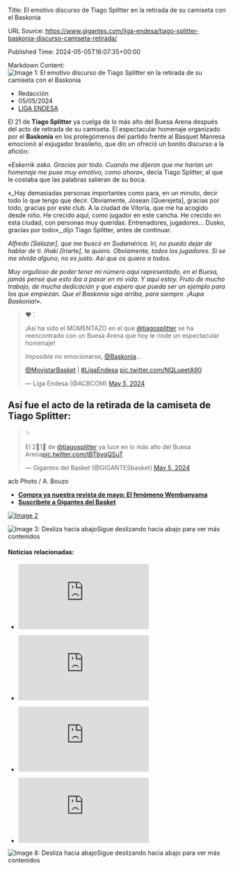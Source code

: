 Title: El emotivo discurso de Tiago Splitter en la retirada de su camiseta con el Baskonia

URL Source: https://www.gigantes.com/liga-endesa/tiago-splitter-baskonia-discurso-camiseta-retirada/

Published Time: 2024-05-05T16:07:35+00:00

Markdown Content:
![Image 1: El emotivo discurso de Tiago Splitter en la retirada de su camiseta con el Baskonia](https://www.gigantes.com/wp-content/uploads/2024/05/RS557993__01-e1714923085394.jpg)

*   Redacción
*   05/05/2024
*   [LIGA ENDESA](https://www.gigantes.com/liga-endesa/"CortosdeLIGAENDESA")

El 21 de **Tiago Splitter** ya cuelga de lo más alto del Buesa Arena después del acto de retirada de su camiseta. El espectacular homenaje organizado por el **Baskonia** en los prolegómenos del partido frente al Bàsquet Manresa emocionó al exjugador brasileño, que dio un ofreció un bonito discurso a la afición:

«_Eskerrik asko. Gracias por todo. Cuando me dijeron que me harían un homenaje me puse muy emotivo, como ahora_«, decía Tiago Splitter, al que le costaba que las palabras salieran de su boca.

«_Hay demasiadas personas importantes como para, en un minuto, decir todo lo que tengo que decir. Obviamente, Josean \[Querejeta\], gracias por todo, gracias por este club. A la ciudad de Vitoria, que me ha acogido desde niño. He crecido aquí, como jugador en este cancha. He crecido en esta ciudad, con personas muy queridas. Entrenadores, jugadores… Dusko, gracias por todo»,_dijo Tiago Splitter, antes de continuar.

_Alfredo \[Salazar\], que me buscó en Sudamérica. Iri, no puedo dejar de hablar de ti. Iñaki \[Iriarte\], te quiero. Obviamente, todos los jugadores. Si se me olvida alguno, no es justo. Así que os quiero a todos._

_Muy orgulloso de poder tener mi número aquí representado, en el Buesa, jamás pensé que esto iba a pasar en mi vida. Y aquí estoy. Fruto de mucho trabajo, de mucha dedicación y que espero que pueda ser un ejemplo para los que empiezan. Que el Baskonia siga arriba, para siempre. ¡Aupa Baskonia!»_.

> ❤️ ́.
> 
> ¡Así ha sido el MOMENTAZO en el que [@tiagosplitter](https://twitter.com/tiagosplitter?ref_src=twsrc%5Etfw) se ha reencontrado con un Buesa Arena que hoy le rinde un espectacular homenaje!
> 
> Imposible no emocionarse, [@Baskonia](https://twitter.com/Baskonia?ref_src=twsrc%5Etfw)…
> 
> [@MovistarBasket](https://twitter.com/MovistarBasket?ref_src=twsrc%5Etfw) | [#LigaEndesa](https://twitter.com/hashtag/LigaEndesa?src=hash&ref_src=twsrc%5Etfw) [pic.twitter.com/NQLueetA90](https://t.co/NQLueetA90)
> 
> — Liga Endesa (@ACBCOM) [May 5, 2024](https://twitter.com/ACBCOM/status/1787135786053247124?ref_src=twsrc%5Etfw)

Así fue el acto de la retirada de la camiseta de Tiago Splitter:
----------------------------------------------------------------

> ✨
> 
> El 2⃣1⃣ de [@tiagosplitter](https://twitter.com/tiagosplitter?ref_src=twsrc%5Etfw) ya luce en lo más alto del Buesa Arena[pic.twitter.com/tBTbyqQSuT](https://t.co/tBTbyqQSuT)
> 
> — Gigantes del Basket (@GIGANTESbasket) [May 5, 2024](https://twitter.com/GIGANTESbasket/status/1787138601798574347?ref_src=twsrc%5Etfw)

acb Photo / A. Bouzo

*   [**Compra ya nuestra revista de mayo: El fenómeno Wembanyama**](https://www.gigantes.com/tienda/hemeroteca/el-fenomeno-wembanyama-no-1-544-mayo-2024/)
*   **[Suscríbete a Gigantes del Basket](https://www.gigantes.com/tienda/suscripciones)**

[![Image 2](https://www.gigantes.com/wp-content/smush-webp/2024/05/Gigantes-1544-Wemby-BAJA-scaled.jpg.webp)](https://www.gigantes.com/tienda/hemeroteca/el-fenomeno-wembanyama-no-1-544-mayo-2024/)

![Image 3: Desliza hacia abajo](https://www.gigantes.com/wp-content/uploads/2024/01/mano.png)Sigue deslizando hacia abajo para ver más contenidos

#### Noticias relacionadas:

*   [![Image 4: Las palabras de Dusko Ivanovic tras la derrota del Baskonia ante el Bàsquet Girona](https://www.gigantes.com/wp-content/plugins/igit-related-posts-with-thumb-images-after-posts/timthumb.php?src=/wp-content/uploads/2024/04/RS542735__01-e1713559960459-130x130.jpg&w=121&h=121&zc=0)](https://www.gigantes.com/liga-endesa/dusko-ivanovic-baskonia-girona-rueda-prensa/)

*   [![Image 5: Las palabras de Dusko Ivanovic tras la eliminación del Baskonia en los playoffs](https://www.gigantes.com/wp-content/plugins/igit-related-posts-with-thumb-images-after-posts/timthumb.php?src=/wp-content/uploads/2024/03/GettyImages-2076707824-130x130.jpg&w=121&h=121&zc=0)](https://www.gigantes.com/euroliga/dusko-ivanovic-palabras-rueda-prensa-baskonia-real-madrid/)

*   [![Image 6: El Real Madrid se lleva un partidazo de Vitoria y es equipo de Final Four](https://www.gigantes.com/wp-content/plugins/igit-related-posts-with-thumb-images-after-posts/timthumb.php?src=/wp-content/uploads/2024/05/edy-tavares-scaled-e1714594750106-130x130.jpeg&w=121&h=121&zc=0)](https://www.gigantes.com/euroliga/baskonia-real-madrid-resultado-resumen-cronica-playoffs-euroliga/)

*   [![Image 7: Markus Howard da una nueva exhibición y certifica el descenso de Zunder Palencia](https://www.gigantes.com/wp-content/plugins/igit-related-posts-with-thumb-images-after-posts/timthumb.php?src=/wp-content/uploads/2024/04/RS557157__01-e1714254649717-130x130.jpg&w=121&h=121&zc=0)](https://www.gigantes.com/liga-endesa/zunder-palencia-baskonia-resultado-resumen-cronica-acb/)


![Image 8: Desliza hacia abajo](https://www.gigantes.com/wp-content/uploads/2024/01/mano.png)Sigue deslizando hacia abajo para ver más contenidos
